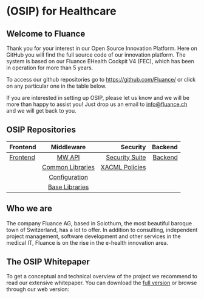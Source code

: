 (OSIP) for Healthcare
============

Welcome to Fluance
----------------------------

Thank you for your interest in our Open Source Innovation Platform. Here on GitHub you will find the full source code of our innovation platform. The system is based on our Fluance EHealth Cockpit V4 (FEC), which has been in operation  for more than 5 years. 

To access our github repositories go to https://github.com/Fluance/ or click on any particular one in the table below.

If you are interested in setting up OSIP, please let us know and we will be more than happy to assist you!
Just drop us an email to info@fluance.ch and we will get back to you.

## OSIP Repositories

| Frontend | Middleware | Security | Backend
|:--------|:-------:|--------:|-------:|
| [Frontend](https://github.com/Fluance/fec-frontend)   | [MW API](https://github.com/Fluance/fec-mw-app)   |[Security Suite](https://github.com/Fluance/fec-mw-security)|[Backend](https://github.com/Fluance/fec-backend)   |
|    | [Common Libraries](https://github.com/Fluance/fec-mw-common-libraries)  | [XACML Policies](https://github.com/Fluance/fec-dc-xacml-policies)    || 
|    | [Configuration](https://github.com/Fluance/fec-configuration)   |    | |
|    | [Base Libraries](https://github.com/Fluance/fec-mw-app-base)   | ||

Who we are
-----------
The company Fluance AG, based in Solothurn, the most beautiful baroque town of Switzerland, has a lot to offer. In addition to consulting, independent project management, software development and other services in the medical IT, Fluance is on the rise in the e-health innovation area. 

The OSIP Whitepaper
--------------
To get a conceptual and technical overview of the project we recommend to read our extensive whitepaper. You can download the [full version]() or browse through our web version:

